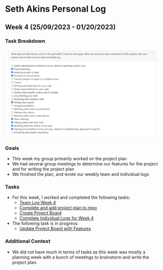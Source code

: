 # Seth Akins Personal Log

## Week 4 (25/09/2023 - 01/20/2023)

### Task Breakdown

![](imgs/week-4-seth-akins-task-breakdown-01-10-2023.png)

### Goals

-   This week my group primarily worked on the project plan
-   We had several group meetings to determine our features for the project and for writing the
    project plan
-   We finished the plan, and wrote our weekly team and individual logs

### Tasks

-   For this week, I worked and completed the following tasks:
    -   [Team Log Week 4](https://github.com/COSC-499-W2023/year-long-project-team-3/issues/4)
    -   [Complete and add project plan to repo](https://github.com/COSC-499-W2023/year-long-project-team-3/issues/8)
    -   [Create Project Board](https://github.com/COSC-499-W2023/year-long-project-team-3/issues/2)
    -   [Complete Individual Logs for Week 4](https://github.com/COSC-499-W2023/year-long-project-team-3/issues/11)
-   The following task is in progress:
    -   [Update Project Board with Features](https://github.com/COSC-499-W2023/year-long-project-team-3/issues/10)

### Additional Context

-   We did not have much in terms of tasks as this week was mostly a planning week with a bunch of meetings to brainstorm
    and write the project plan.
